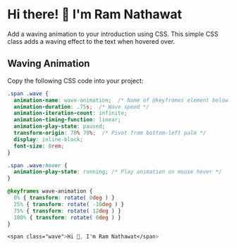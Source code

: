 # Hi there! 👋 I'm Ram Nathawat

Add a waving animation to your introduction using CSS. This simple CSS class adds a waving effect to the text when hovered over.

## Waving Animation

Copy the following CSS code into your project:

```css
.span .wave {
  animation-name: wave-animation;  /* Name of @keyframes element below */
  animation-duration: .75s;  /* Wave speed */
  animation-iteration-count: infinite;
  animation-timing-function: linear;
  animation-play-state: paused;
  transform-origin: 70% 70%;  /* Pivot from bottom-left palm */
  display: inline-block;
  font-size: 8rem;
}

.span .wave:hover {
  animation-play-state: running; /* Play animation on mouse hover */
}

@keyframes wave-animation {
  0% { transform: rotate( 0deg ) }
  25% { transform: rotate( -10deg ) }
  75% { transform: rotate( 12deg ) }
  100% { transform: rotate( 0deg ) }
}

<span class="wave">Hi 👋, I'm Ram Nathawat</span>
